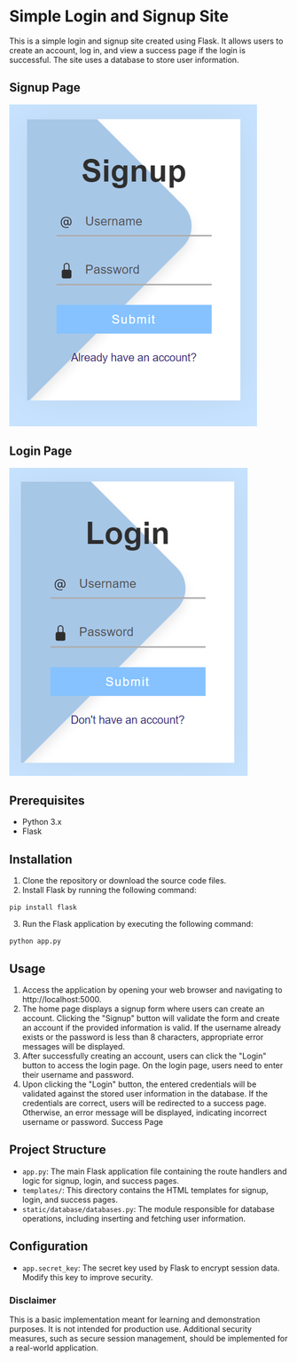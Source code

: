# Simple Login and Signup Site
This is a simple login and signup site created using Flask. It allows users to create an account, log in, and view a success page if the login is successful. The site uses a database to store user information.

## Signup Page 
<img src="githubimages/signup.png" size= 50px></img>

## Login Page
<img src="githubimages/login.png" size= 50px></img>

## Prerequisites
- Python 3.x
- Flask

## Installation
1. Clone the repository or download the source code files.
2. Install Flask by running the following command:
```
pip install flask
```
3. Run the Flask application by executing the following command:
```
python app.py
```
## Usage
1. Access the application by opening your web browser and navigating to http://localhost:5000.
2. The home page displays a signup form where users can create an account. Clicking the "Signup" button will validate the form and create an account if the provided information is valid. If the username already exists or the password is less than 8 characters, appropriate error messages will be displayed.
3. After successfully creating an account, users can click the "Login" button to access the login page. On the login page, users need to enter their username and password.
4. Upon clicking the "Login" button, the entered credentials will be validated against the stored user information in the database. If the credentials are correct, users will be redirected to a success page. Otherwise, an error message will be displayed, indicating incorrect username or password.
Success Page

## Project Structure
- `app.py`: The main Flask application file containing the route handlers and logic for signup, login, and success pages.
- `templates/`: This directory contains the HTML templates for signup, login, and success pages.
- `static/database/databases.py`: The module responsible for database operations, including inserting and fetching user information.
## Configuration
- `app.secret_key`: The secret key used by Flask to encrypt session data. Modify this key to improve security.
### Disclaimer
This is a basic implementation meant for learning and demonstration purposes. It is not intended for production use. Additional security measures, such as secure session management, should be implemented for a real-world application.